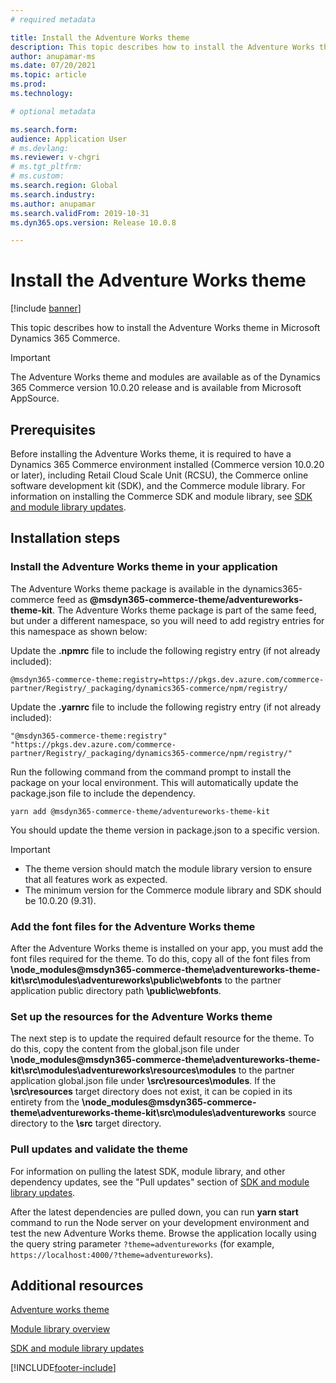 ```yaml
---
# required metadata

title: Install the Adventure Works theme
description: This topic describes how to install the Adventure Works theme in Microsoft Dynamics 365 Commerce.
author: anupamar-ms
ms.date: 07/20/2021
ms.topic: article
ms.prod: 
ms.technology: 

# optional metadata

ms.search.form: 
audience: Application User
# ms.devlang: 
ms.reviewer: v-chgri
# ms.tgt_pltfrm: 
# ms.custom: 
ms.search.region: Global
ms.search.industry: 
ms.author: anupamar
ms.search.validFrom: 2019-10-31
ms.dyn365.ops.version: Release 10.0.8

---
```


# Install the Adventure Works theme

[!include [banner](includes/banner.md)]

This topic describes how to install the Adventure Works theme in Microsoft Dynamics 365 Commerce. 

> [!IMPORTANT]
> The Adventure Works theme and modules are available as of the Dynamics 365 Commerce version 10.0.20 release and is available from Microsoft AppSource.

## Prerequisites

Before installing the Adventure Works theme, it is required to have a Dynamics 365 Commerce environment installed (Commerce version 10.0.20 or later), including Retail Cloud Scale Unit (RCSU), the Commerce online software development kit (SDK), and the Commerce module library. For information on installing the Commerce SDK and module library, see [SDK and module library updates](e-commerce-extensibility/sdk-updates.md). 

## Installation steps

### Install the Adventure Works theme in your application

The Adventure Works theme package is available in the dynamics365-commerce feed as **@msdyn365-commerce-theme/adventureworks-theme-kit**. The Adventure Works theme package is part of the same feed, but under a different namespace, so you will need to add registry entries for this namespace as shown below:

Update the **.npmrc** file to include the following registry entry (if not already included):

`@msdyn365-commerce-theme:registry=https://pkgs.dev.azure.com/commerce-partner/Registry/_packaging/dynamics365-commerce/npm/registry/`

Update the **.yarnrc** file to include the following registry entry (if not already included):

`"@msdyn365-commerce-theme:registry" "https://pkgs.dev.azure.com/commerce-partner/Registry/_packaging/dynamics365-commerce/npm/registry/"`	
	
Run the following command from the command prompt to install the package on your local environment. This will automatically update the package.json file to include the dependency.

`yarn add @msdyn365-commerce-theme/adventureworks-theme-kit`

You should update the theme version in package.json to a specific version. 

> [!IMPORTANT]
> - The theme version should match the module library version to ensure that all features work as expected. 
> - The minimum version for the Commerce module library and SDK should be 10.0.20 (9.31). 

### Add the font files for the Adventure Works theme

After the Adventure Works theme is installed on your app, you must add the font files required for the theme. To do this, copy all of the font files from **\node_modules@msdyn365-commerce-theme\adventureworks-theme-kit\src\modules\adventureworks\public\webfonts** to the partner application public directory path **\public\webfonts**.

### Set up the resources for the Adventure Works theme

The next step is to update the required default resource for the theme. To do this, copy the content from the global.json file under **\node_modules@msdyn365-commerce-theme\adventureworks-theme-kit\src\modules\adventureworks\resources\modules** to the partner application global.json file under **\src\resources\modules**. If the **\src\resources** target directory does not exist, it can be copied in its entirety from the **\node_modules@msdyn365-commerce-theme\adventureworks-theme-kit\src\modules\adventureworks** source directory to the **\src** target directory.

### Pull updates and validate the theme

For information on pulling the latest SDK, module library, and other dependency updates, see the "Pull updates" section of [SDK and module library updates](e-commerce-extensibility/sdk-updates.md#pull-updates).

After the latest dependencies are pulled down, you can run **yarn start** command to run the Node server on your development environment and test the new Adventure Works theme. Browse the application locally using the query string parameter ``?theme=adventureworks`` (for example, ``https://localhost:4000/?theme=adventureworks``).

## Additional resources

[Adventure works theme](adventure-works-theme.md)

[Module library overview](starter-kit-overview.md)

[SDK and module library updates](e-commerce-extensibility/sdk-updates.md)

[!INCLUDE[footer-include](../includes/footer-banner.md)]
